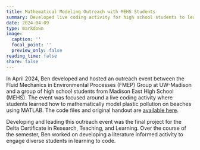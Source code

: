 ```yaml
---
title: Mathematical Modeling Outreach with MEHS Students
summary: Developed live coding activity for high school students to learn mathematical modeling.
date: 2024-04-09
type: markdown
image:
  caption: ''
  focal_point: ''
  preview_only: false
reading_time: false
share: false
---
```


In April 2024, Ben developed and hosted an outreach event between the Fluid Mechanics in Environmental Processes (FMEP) Group at UW-Madison and a group of high school students from Madison East High School (MEHS).  The event was focused around a live coding activity where students learned how to mathematically model plastic pollution on beaches using MATLAB.  The code files and original handout are [available here](https://github.com/davidson-ben/mathematical_modeling_outreach_2023).

Developing and leading this outreach event was the final project for the Delta Certificate in Research, Teaching, and Learning.  Over the course of the semester, Ben worked on developing a literature informed activity to engage diverse students in learning to code.